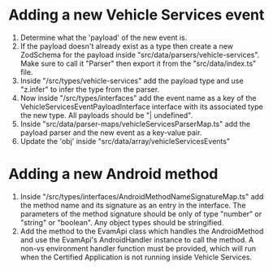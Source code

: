 # Adding a new Vehicle Services event
1. Determine what the 'payload' of the new event is.
2. If the payload doesn't already exist as a type then create a new ZodSchema for the payload inside "src/data/parsers/vehicle-services". Make sure to call it "<payload-name>Parser" then export it from the "src/data/index.ts" file.
3. Inside "/src/types/vehicle-services" add the payload type and use "z.infer" to infer the type from the parser.
4. Now inside "/src/types/interfaces" add the event name as a key of the VehicleServicesEventPayloadInterface interface with its associated type the new type. All payloads should be "| undefined".
5. Inside "src/data/parser-maps/vehicleServicesParserMap.ts" add the payload parser and the new event as a key-value pair.
6. Update the 'obj' inside "src/data/array/vehicleServicesEvents"
# Adding a new Android method
1. Inside "/src/types/interfaces/AndroidMethodNameSignatureMap.ts" add the method name and its signature as an entry in the interface. The parameters of the method signature should be only of type "number" or "string" or "boolean". Any object types should be stringified.
2. Add the method to the EvamApi class which handles the AndroidMethod and use the EvamApi's AndroidHandler instance to call the method. A non-vs environment handler function must be provided, which will run when the Certified Application is not running inside Vehicle Services.
